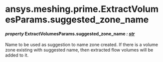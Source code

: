 # ansys.meshing.prime.ExtractVolumesParams.suggested_zone_name

#### *property* ExtractVolumesParams.suggested_zone_name *: [str](https://docs.python.org/3.11/library/stdtypes.html#str)*

Name to be used as suggestion to name zone created. If there is a volume zone existing with suggested name, then extracted flow volumes will be added to it.

<!-- !! processed by numpydoc !! -->
